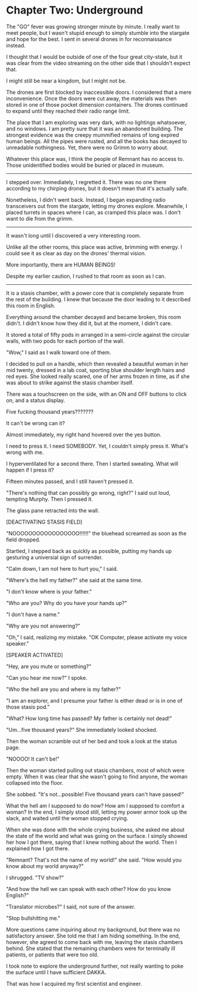# Chapter Two: Underground

The "GO" fever was growing stronger minute by minute. I really want to meet people, but I wasn't stupid enough to simply stumble into the stargate and hope for the best. I sent in several drones in for reconnaissance instead.

I thought that I would be outside of one of the four great city-state, but it was clear from the video streaming on the other side that I shouldn't expect that.

I might still be near a kingdom, but I might not be.

The drones are first blocked by inaccessible doors. I considered that a mere inconvenience. Once the doors were cut away, the materials was then stored in one of those pocket dimension containers. The drones continued to expand until they reached their radio range limit.

The place that I am exploring was very dark, with no lightings whatsoever, and no windows. I am pretty sure that it was an abandoned building. The strongest evidence was the creepy mummified remains of long expired human beings. All the pipes were rusted, and all the books has decayed to unreadable nothingness. Yet, there were no Grimm to worry about.

Whatever this place was, I think the people of Remnant has no access to. Those unidentified bodies would be buried or placed in museum.

***

I stepped over. Immediately, I regretted it. There was no one there according to my chirping drones, but it doesn't mean that it's actually safe.

Nonetheless, I didn't went back. Instead, I began expanding radio transceivers out from the stargate, letting my drones explore. Meanwhile, I placed turrets in spaces where I can, as cramped this place was. I don't want to die from the grimm.

***

It wasn't long until I discovered a very interesting room.

Unlike all the other rooms, this place was active, brimming with energy. I could see it as clear as day on the drones' thermal vision.

More importantly, there are HUMAN BEINGS!

Despite my earlier caution, I rushed to that room as soon as I can.

***

It is a stasis chamber, with a power core that is completely separate from the rest of the building. I knew that because the door leading to it described this room in English.

Everything around the chamber decayed and became broken, this room didn't. I didn't know how they did it, but at the moment, I didn't care.

It stored a total of fifty pods in arranged in a semi-circle against the circular walls, with two pods for each portion of the wall.

"Wow," I said as I walk toward one of them.

I decided to pull on a handle, which then revealed a beautiful woman in her mid twenty, dressed in a lab coat, sporting blue shoulder length hairs and red eyes. She looked really scared, one of her arms frozen in time, as if she was about to strike against the stasis chamber itself.

There was a touchscreen on the side, with an ON and OFF buttons to click on, and a status display.

Five fucking thousand years???????

It can't be wrong can it?

Almost immediately, my right hand hovered over the yes button.

I need to press it. I need SOMEBODY. Yet, I couldn't simply press it. What's wrong with me.

I hyperventilated for a second there. Then I started sweating. What will happen if I press it?

Fifteen minutes passed, and I still haven't pressed it.

"There's nothing that can possibly go wrong, right?" I said out loud, tempting Murphy. Then I pressed it.

The glass pane retracted into the wall.

[DEACTIVATING STASIS FIELD]

"NOOOOOOOOOOOOOOOOO!!!!!!" the bluehead screamed as soon as the field dropped.

Startled, I stepped back as quickly as possible, putting my hands up gesturing a universial sign of surrender.

"Calm down, I am not here to hurt you," I said.

"Where's the hell my father?" she said at the same time.

"I don't know where is your father."

"Who are you? Why do you have your hands up?"

"I don't have a name."

"Why are you not answering?"

"Oh," I said, realizing my mistake. "OK Computer, please activate my voice speaker."

[SPEAKER ACTIVATED]

"Hey, are you mute or something?"

"Can you hear me now?" I spoke.

"Who the hell are you and where is my father?"

"I am an explorer, and I presume your father is either dead or is in one of those stasis pod."

"What? How long time has passed? My father is certainly not dead!"

"Um...five thousand years?" She immediately looked shocked.

Then the woman scramble out of her bed and took a look at the status page.

"NOOOO! It can't be!"

Then the woman started pulling out stasis chambers, most of which were empty. When it was clear that she wasn't going to find anyone, the woman collapsed into the floor.

She sobbed. "It's not...possible! Five thousand years can't have passed!"

What the hell am I supposed to do now? How am I supposed to comfort a woman? In the end, I simply stood still, letting my power armor took up the slack, and waited until the woman stopped crying.

When she was done with the whole crying business, she asked me about the state of the world and what was going on the surface. I simply showed her how I got there, saying that I knew nothing about the world. Then I explained how I got there.

"Remnant? That's not the name of my world!" she said. "How would you know about my world anyway?"

I shrugged. "TV show?"

"And how the hell we can speak with each other? How do you know English?"

"Translator microbes?" I said, not sure of the answer.

"Stop bullshitting me."

More questions came inquiring about my background, but there was no satisfactory answer. She told me that I am hiding something. In the end, however, she agreed to come back with me, leaving the stasis chambers behind. She stated that the remaining chambers were for terminally ill patients, or patients that were too old.

I took note to explore the underground further, not really wanting to poke the surface until I have sufficient DAKKA.

That was how I acquired my first scientist and engineer.
